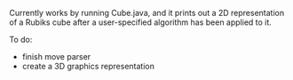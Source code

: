 Currently works by running Cube.java, and it prints out a 2D representation of a Rubiks cube after a user-specified algorithm has been applied to it.

To do:
- finish move parser
- create a 3D graphics representation
